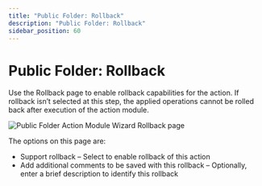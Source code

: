 ```yaml
---
title: "Public Folder: Rollback"
description: "Public Folder: Rollback"
sidebar_position: 60
---
```


# Public Folder: Rollback

Use the Rollback page to enable rollback capabilities for the action. If rollback isn’t selected at
this step, the applied operations cannot be rolled back after execution of the action module.

![Public Folder Action Module Wizard Rollback page](/images/accessanalyzer/12.0/admin/action/publicfolder/rollback.webp)

The options on this page are:

- Support rollback – Select to enable rollback of this action
- Add additional comments to be saved with this rollback – Optionally, enter a brief description to
  identify this rollback
